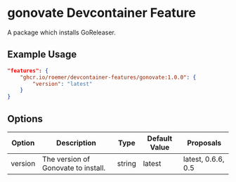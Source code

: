 # gonovate Devcontainer Feature

A package which installs GoReleaser.

## Example Usage

```json
"features": {
    "ghcr.io/roemer/devcontainer-features/gonovate:1.0.0": {
        "version": "latest"
    }
}
```

## Options

| Option | Description | Type | Default Value | Proposals |
|-----|-----|-----|-----|-----|
| version | The version of Gonovate to install. | string | latest | latest, 0.6.6, 0.5 |
